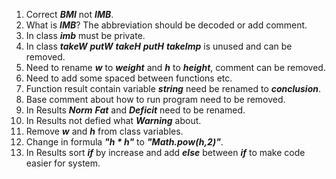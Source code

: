 1. Correct **_BMI_** not **_IMB_**.
2. What is **_IMB_**? The abbreviation should be decoded or add comment.
3. In class **_imb_** must be private.
4. In class _**takeW**_ **_putW_** **_takeH_** **_putH_** _**takeImp**_
   is unused and can be removed.
5. Need to rename **_w_** to **_weight_** and **_h_** to **_height_**, comment can be removed.
6. Need to add some spaced between functions etc.
7. Function result contain variable **_string_** need be renamed to **_conclusion_**.
8. Base comment about how to run program need to be removed.
9. In Results **_Norm_** **_Fat_** and **_Deficit_** need to be renamed.
10. In Results not defied what **_Warning_** about.
11. Remove **_w_** and **_h_** from class variables.
12. Change in formula **_"h * h"_** to _**"Math.pow(h,2)"**_.
13. In Results sort **_if_** by increase and add **_else_** between **_if_** to
    make code easier for system.